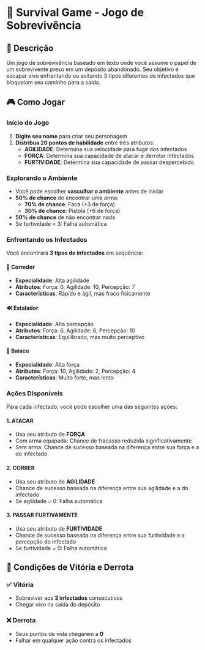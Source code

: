 # 🧟 Survival Game - Jogo de Sobrevivência

## 📖 Descrição

Um jogo de sobrevivência baseado em texto onde você assume o papel de um sobrevivente preso em um depósito abandonado. Seu objetivo é escapar vivo enfrentando ou evitando 3 tipos diferentes de infectados que bloqueiam seu caminho para a saída.

## 🎮 Como Jogar

### Início do Jogo
1. **Digite seu nome** para criar seu personagem
2. **Distribua 20 pontos de habilidade** entre três atributos:
   - **AGILIDADE**: Determina sua velocidade para fugir dos infectados
   - **FORÇA**: Determina sua capacidade de atacar e derrotar infectados
   - **FURTIVIDADE**: Determina sua capacidade de passar despercebido

### Explorando o Ambiente
- Você pode escolher **vasculhar o ambiente** antes de iniciar
- **50% de chance** de encontrar uma arma:
  - **70% de chance**: Faca (+3 de força)
  - **30% de chance**: Pistola (+6 de força)
- **50% de chance** de não encontrar nada
- Se furtividade < 3: Falha automática

### Enfrentando os Infectados
Você encontrará **3 tipos de infectados** em sequência:

#### 🏃 **Corredor**
- **Especialidade**: Alta agilidade
- **Atributos**: Força: 0, Agilidade: 10, Percepção: 7
- **Características**: Rápido e ágil, mas fraco fisicamente

#### 🔊 **Estalador**  
- **Especialidade**: Alta percepção
- **Atributos**: Força: 6, Agilidade: 6, Percepção: 10
- **Características**: Equilibrado, mas muito perceptivo

#### 💪 **Baiacu**
- **Especialidade**: Alta força
- **Atributos**: Força: 10, Agilidade: 2, Percepção: 4
- **Características**: Muito forte, mas lento

### Ações Disponíveis
Para cada infectado, você pode escolher uma das seguintes ações:

#### 1. **ATACAR**
- Usa seu atributo de **FORÇA**
- Com arma equipada: Chance de fracasso reduzida significativamente
- Sem arma: Chance de sucesso baseada na diferença entre sua força e a do infectado

#### 2. **CORRER**
- Usa seu atributo de **AGILIDADE**
- Chance de sucesso baseada na diferença entre sua agilidade e a do infectado
- Se agilidade = 0: Falha automática

#### 3. **PASSAR FURTIVAMENTE**
- Usa seu atributo de **FURTIVIDADE**
- Chance de sucesso baseada na diferença entre sua furtividade e a percepção do infectado
- Se furtividade = 0: Falha automática

## 🎯 Condições de Vitória e Derrota

### ✅ **Vitória**
- Sobreviver aos **3 infectados** consecutivos
- Chegar vivo na saída do depósito

### ❌ **Derrota**
- Seus pontos de vida chegarem a **0**
- Falhar em qualquer ação contra os infectados
